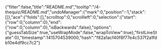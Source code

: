 {"filter":false,"title":"README.md","tooltip":"/4-thequiz/README.md","undoManager":{"mark":0,"position":-1,"stack":[]},"ace":{"folds":[],"scrolltop":0,"scrollleft":0,"selection":{"start":{"row":0,"column":0},"end":{"row":0,"column":0},"isBackwards":false},"options":{"guessTabSize":true,"useWrapMode":false,"wrapToView":true},"firstLineState":0},"timestamp":1415704539000,"hash":"f82a1acf40f8f77e4c537f2a1fdb10e4df9cc7c2"}